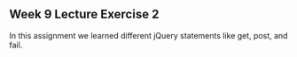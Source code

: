 ## Week 9 Lecture Exercise 2

In this assignment we learned different jQuery statements like get, post, and fail.
